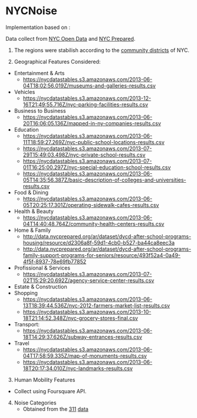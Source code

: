 # NYCNoise

Implementation based on :


Data collect from [NYC Open Data](https://nycopendata.socrata.com/) and [NYC Prepared](http://data.nycprepared.org).

1. The regions were stabilish according to the [community districts](https://nycdatastables.s3.amazonaws.com/2013-08-19T18:22:23.125Z/community-districts-polygon.geojson) of NYC.

2. Geographical Features Considered:

 * Entertainment & Arts
   * https://nycdatastables.s3.amazonaws.com/2013-06-04T18:02:56.019Z/museums-and-galleries-results.csv
 * Vehicles
   * https://nycdatastables.s3.amazonaws.com/2013-12-16T21:49:55.716Z/nyc-parking-facilities-results.csv
 * Business to Business
   * https://nycdatastables.s3.amazonaws.com/2013-06-20T16:06:05.136Z/mapped-in-ny-companies-results.csv 
 * Education
   * https://nycdatastables.s3.amazonaws.com/2013-06-11T18:59:27.269Z/nyc-public-school-locations-results.csv
   * https://nycdatastables.s3.amazonaws.com/2013-07-29T15:49:03.498Z/nyc-private-school-results.csv
   * https://nycdatastables.s3.amazonaws.com/2013-07-01T16:25:00.297Z/nyc-special-education-school-results.csv  
   * https://nycdatastables.s3.amazonaws.com/2013-06-05T14:35:56.387Z/basic-description-of-colleges-and-universities-results.csv
 * Food & Dining
   * https://nycdatastables.s3.amazonaws.com/2013-06-05T20:25:17.301Z/operating-sidewalk-cafes-results.csv   
 * Health & Beauty
   * https://nycdatastables.s3.amazonaws.com/2013-06-04T14:40:48.764Z/community-health-centers-results.csv
 * Home & Family
   * http://data.nycprepared.org/ar/dataset/dycd-after-school-programs-housing/resource/d2306a8f-59d1-4cb0-b527-ba44ca8eec3a
   * http://data.nycprepared.org/ar/dataset/dycd-after-school-programs-family-support-programs-for-seniors/resource/493f52a4-0a49-4f5f-8937-78e69fb77852
 * Profissional & Services
   * https://nycdatastables.s3.amazonaws.com/2013-07-02T15:29:20.692Z/agency-service-center-results.csv 
 * Estate & Construction
 * Shopping
   * https://nycdatastables.s3.amazonaws.com/2013-06-13T18:39:44.536Z/nyc-2012-farmers-market-list-results.csv
   * https://nycdatastables.s3.amazonaws.com/2013-10-18T21:14:52.348Z/nyc-grocery-stores-final.csv
 * Transport:
   * https://nycdatastables.s3.amazonaws.com/2013-06-18T14:29:37.626Z/subway-entrances-results.csv 
 * Travel
   * https://nycdatastables.s3.amazonaws.com/2013-06-04T17:58:59.335Z/map-of-monuments-results.csv 
   * https://nycdatastables.s3.amazonaws.com/2013-06-18T20:17:34.010Z/nyc-landmarks-results.csv

3. Human Mobility Features 
  * Collect using Foursquare API.
  
4. Noise Categories
   * Obtained from the [311](http://www1.nyc.gov/311/index.page) [data](http://data.cityofnewyork.us/resource/fhrw-4uyv.json)
